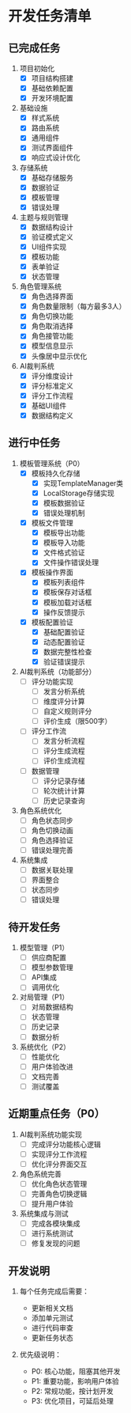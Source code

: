 # 开发任务清单

## 已完成任务
1. 项目初始化
   - [x] 项目结构搭建
   - [x] 基础依赖配置
   - [x] 开发环境配置

2. 基础设施
   - [x] 样式系统
   - [x] 路由系统
   - [x] 通用组件
   - [x] 测试界面组件
   - [x] 响应式设计优化

3. 存储系统
   - [x] 基础存储服务
   - [x] 数据验证
   - [x] 模板管理
   - [x] 错误处理

4. 主题与规则管理
   - [x] 数据结构设计
   - [x] 验证模式定义
   - [x] UI组件实现
   - [x] 模板功能
   - [x] 表单验证
   - [x] 状态管理

5. 角色管理系统
   - [x] 角色选择界面
   - [x] 角色数量限制（每方最多3人）
   - [x] 角色切换功能
   - [x] 角色取消选择
   - [x] 角色接管功能
   - [x] 模型信息显示
   - [x] 头像居中显示优化

6. AI裁判系统
   - [x] 评分维度设计
   - [x] 评分标准定义
   - [x] 评分工作流程
   - [x] 基础UI组件
   - [x] 数据结构定义

## 进行中任务
1. 模板管理系统（P0）
   - [x] 模板持久化存储
     * [x] 实现TemplateManager类
     * [x] LocalStorage存储实现
     * [x] 模板数据验证
     * [x] 错误处理机制
   - [x] 模板文件管理
     * [x] 模板导出功能
     * [x] 模板导入功能
     * [x] 文件格式验证
     * [x] 文件操作错误处理
   - [x] 模板操作界面
     * [x] 模板列表组件
     * [x] 模板保存对话框
     * [x] 模板加载对话框
     * [x] 操作反馈提示
   - [x] 模板配置验证
     * [x] 基础配置验证
     * [x] 动态配置验证
     * [x] 数据完整性检查
     * [x] 验证错误提示

2. AI裁判系统（功能部分）
   - [ ] 评分功能实现
     * [ ] 发言分析系统
     * [ ] 维度评分计算
     * [ ] 自定义规则评分
     * [ ] 评价生成（限500字）
   - [ ] 评分工作流
     * [ ] 发言分析流程
     * [ ] 评分生成流程
     * [ ] 评价生成流程
   - [ ] 数据管理
     * [ ] 评分记录存储
     * [ ] 轮次统计计算
     * [ ] 历史记录查询

3. 角色系统优化
   - [ ] 角色状态同步
   - [ ] 角色切换动画
   - [ ] 角色选择验证
   - [ ] 错误处理完善

4. 系统集成
   - [ ] 数据关联处理
   - [ ] 界面整合
   - [ ] 状态同步
   - [ ] 错误处理

## 待开发任务
1. 模型管理（P1）
   - [ ] 供应商配置
   - [ ] 模型参数管理
   - [ ] API集成
   - [ ] 调用优化

2. 对局管理（P1）
   - [ ] 对局数据结构
   - [ ] 状态管理
   - [ ] 历史记录
   - [ ] 数据分析

3. 系统优化（P2）
   - [ ] 性能优化
   - [ ] 用户体验改进
   - [ ] 文档完善
   - [ ] 测试覆盖

## 近期重点任务（P0）
1. AI裁判系统功能实现
   - [ ] 完成评分功能核心逻辑
   - [ ] 实现评分工作流程
   - [ ] 优化评分界面交互

2. 角色系统完善
   - [ ] 优化角色状态管理
   - [ ] 完善角色切换逻辑
   - [ ] 提升用户体验

3. 系统集成与测试
   - [ ] 完成各模块集成
   - [ ] 进行系统测试
   - [ ] 修复发现的问题

## 开发说明
1. 每个任务完成后需要：
   - 更新相关文档
   - 添加单元测试
   - 进行代码审查
   - 更新任务状态

2. 优先级说明：
   - P0: 核心功能，阻塞其他开发
   - P1: 重要功能，影响用户体验
   - P2: 常规功能，按计划开发
   - P3: 优化项目，可延后处理 